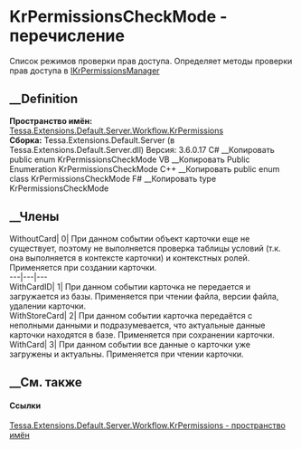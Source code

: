 # KrPermissionsCheckMode - перечисление
Список режимов проверки прав доступа. Определяет методы проверки прав доступа
в
[IKrPermissionsManager](T_Tessa_Extensions_Default_Server_Workflow_KrPermissions_IKrPermissionsManager.htm)
##  __Definition
 **Пространство имён:**
[Tessa.Extensions.Default.Server.Workflow.KrPermissions](N_Tessa_Extensions_Default_Server_Workflow_KrPermissions.htm)  
 **Сборка:** Tessa.Extensions.Default.Server (в
Tessa.Extensions.Default.Server.dll) Версия: 3.6.0.17
C# __Копировать
     public enum KrPermissionsCheckMode
VB __Копировать
     Public Enumeration KrPermissionsCheckMode
C++ __Копировать
     public enum class KrPermissionsCheckMode
F# __Копировать
     type KrPermissionsCheckMode
##  __Члены
WithoutCard| 0|  При данном событии объект карточки еще не существует, поэтому
не выполняется проверка таблицы условий (т.к. она выполняется в контексте
карточки) и контекстных ролей. Применяется при создании карточки.  
---|---|---  
WithCardID| 1|  При данном событии карточка не передается и загружается из
базы. Применяется при чтении файла, версии файла, удалении карточки.  
WithStoreCard| 2|  При данном событии карточка передаётся с неполными данными
и подразумевается, что актуальные данные карточки находятся в базе.
Применяется при сохранении карточки.  
WithCard| 3|  При данном событии все данные о карточки уже загружены и
актуальны. Применяется при чтении карточки.  
## __См. также
#### Ссылки
[Tessa.Extensions.Default.Server.Workflow.KrPermissions - пространство
имён](N_Tessa_Extensions_Default_Server_Workflow_KrPermissions.htm)
